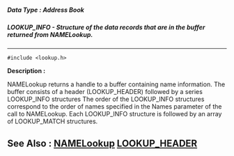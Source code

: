##### Data Type : Address Book
##### LOOKUP_INFO - Structure of the data records that are in the buffer returned from NAMELookup.
---
```
#include <lookup.h>
```
**Description :**

NAMELookup returns a handle to a buffer containing name information. The buffer 
consists of a header (LOOKUP_HEADER) followed by a series LOOKUP_INFO 
structures  The order of the LOOKUP_INFO structures correspond to the order of 
names specified in the Names parameter of the call to NAMELookup.  Each 
LOOKUP_INFO structure is followed by an array of LOOKUP_MATCH structures.

**See Also :**
[NAMELookup](/reference/Func/NAMELookup)
[LOOKUP_HEADER](/reference/Data/LOOKUP_HEADER)
---
